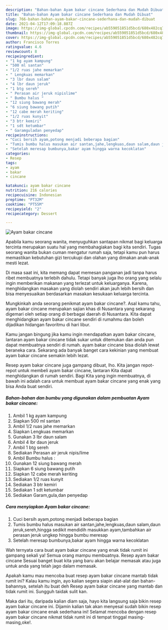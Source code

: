 ```yaml
---
description: "Bahan-bahan Ayam bakar cincane Sederhana dan Mudah Dibuat"
title: "Bahan-bahan Ayam bakar cincane Sederhana dan Mudah Dibuat"
slug: 766-bahan-bahan-ayam-bakar-cincane-sederhana-dan-mudah-dibuat
date: 2021-04-12T17:09:18.887Z
image: https://img-global.cpcdn.com/recipes/ab559051851d5bcd/680x482cq70/ayam-bakar-cincane-foto-resep-utama.jpg
thumbnail: https://img-global.cpcdn.com/recipes/ab559051851d5bcd/680x482cq70/ayam-bakar-cincane-foto-resep-utama.jpg
cover: https://img-global.cpcdn.com/recipes/ab559051851d5bcd/680x482cq70/ayam-bakar-cincane-foto-resep-utama.jpg
author: Francisco Torres
ratingvalue: 4.6
reviewcount: 8
recipeingredient:
- "1 kg ayam kampung"
- "500 ml santan"
- "1/2 ruas jahe memarkan"
- " Lengkuas memarkan"
- "3 lbr daun salam"
- "4 lbr daun jeruk"
- "1 btg sereh"
- " Perasan air jeruk nipislime"
- " Bumbu halus "
- "12 siung bawang merah"
- "6 siung bawang putih"
- "12 cabe merah keriting"
- "1/2 ruas kunyit"
- "3 btr kemiri"
- "1 sdt ketumbar"
- " Garamguladan penyedap"
recipeinstructions:
- "Cuci bersih ayam,potong menjadi beberapa bagian"
- "Tumis bumbu halus masukan air santan,jahe,lengkuas,daun salam,daun jeruk,sereh,hingga sedikit mendidih masukkan ayam,tambahkan air perasan jeruk ungkep hingga bumbu meresap"
- "Setelah meresap bumbunya,bakar ayam hingga warna kecoklatan"
categories:
- Resep
tags:
- ayam
- bakar
- cincane

katakunci: ayam bakar cincane 
nutrition: 216 calories
recipecuisine: Indonesian
preptime: "PT32M"
cooktime: "PT55M"
recipeyield: "2"
recipecategory: Dessert

---
```



![Ayam bakar cincane](https://img-global.cpcdn.com/recipes/ab559051851d5bcd/680x482cq70/ayam-bakar-cincane-foto-resep-utama.jpg)

Apabila kamu seorang wanita, menyuguhkan santapan nikmat bagi keluarga tercinta merupakan suatu hal yang membahagiakan bagi kita sendiri. Tugas seorang  wanita bukan cuman mengatur rumah saja, tetapi kamu pun harus memastikan kebutuhan gizi tercukupi dan olahan yang dimakan anak-anak mesti lezat.

Di masa  saat ini, kita memang dapat memesan panganan jadi tanpa harus ribet membuatnya terlebih dahulu. Tetapi banyak juga lho orang yang selalu ingin memberikan makanan yang terlezat untuk keluarganya. Karena, menghidangkan masakan yang diolah sendiri akan jauh lebih bersih dan bisa menyesuaikan berdasarkan masakan kesukaan keluarga tercinta. 



Mungkinkah anda seorang penikmat ayam bakar cincane?. Asal kamu tahu, ayam bakar cincane merupakan sajian khas di Nusantara yang sekarang digemari oleh setiap orang di berbagai daerah di Nusantara. Kita dapat menghidangkan ayam bakar cincane sendiri di rumahmu dan boleh dijadikan hidangan favoritmu di hari libur.

Kamu jangan bingung jika kamu ingin mendapatkan ayam bakar cincane, lantaran ayam bakar cincane tidak sukar untuk ditemukan dan anda pun dapat membuatnya sendiri di rumah. ayam bakar cincane bisa diolah lewat beraneka cara. Sekarang ada banyak banget cara kekinian yang membuat ayam bakar cincane semakin lebih lezat.

Resep ayam bakar cincane juga gampang dibuat, lho. Kita jangan repot-repot untuk membeli ayam bakar cincane, lantaran Kita dapat menghidangkan di rumah sendiri. Bagi Kita yang ingin membuatnya, di bawah ini adalah cara untuk membuat ayam bakar cincane yang enak yang bisa Anda buat sendiri.

<!--inarticleads1-->

##### Bahan-bahan dan bumbu yang digunakan dalam pembuatan Ayam bakar cincane:

1. Ambil 1 kg ayam kampung
1. Siapkan 500 ml santan
1. Ambil 1/2 ruas jahe memarkan
1. Siapkan  Lengkuas memarkan
1. Gunakan 3 lbr daun salam
1. Ambil 4 lbr daun jeruk
1. Ambil 1 btg sereh
1. Sediakan  Perasan air jeruk nipis/lime
1. Ambil  Bumbu halus :
1. Gunakan 12 siung bawang merah
1. Siapkan 6 siung bawang putih
1. Siapkan 12 cabe merah keriting
1. Sediakan 1/2 ruas kunyit
1. Sediakan 3 btr kemiri
1. Sediakan 1 sdt ketumbar
1. Sediakan  Garam,gula,dan penyedap




<!--inarticleads2-->

##### Cara menyiapkan Ayam bakar cincane:

1. Cuci bersih ayam,potong menjadi beberapa bagian
1. Tumis bumbu halus masukan air santan,jahe,lengkuas,daun salam,daun jeruk,sereh,hingga sedikit mendidih masukkan ayam,tambahkan air perasan jeruk ungkep hingga bumbu meresap
1. Setelah meresap bumbunya,bakar ayam hingga warna kecoklatan




Wah ternyata cara buat ayam bakar cincane yang enak tidak rumit ini gampang sekali ya! Semua orang mampu membuatnya. Resep ayam bakar cincane Sesuai banget buat kita yang baru akan belajar memasak atau juga untuk anda yang telah jago dalam memasak.

Apakah kamu mau mencoba buat resep ayam bakar cincane mantab tidak rumit ini? Kalau kamu ingin, ayo kalian segera siapin alat-alat dan bahan-bahannya, setelah itu buat deh Resep ayam bakar cincane yang mantab dan tidak rumit ini. Sungguh taidak sulit kan. 

Maka dari itu, daripada kalian diam saja, hayo kita langsung saja bikin resep ayam bakar cincane ini. Dijamin kalian tak akan menyesal sudah bikin resep ayam bakar cincane enak sederhana ini! Selamat mencoba dengan resep ayam bakar cincane nikmat tidak rumit ini di tempat tinggal masing-masing,oke!.

